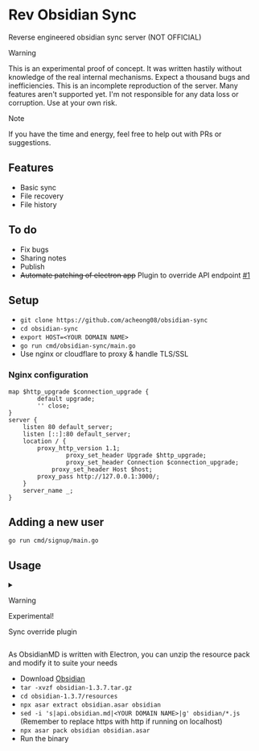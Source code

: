 # Rev Obsidian Sync

Reverse engineered obsidian sync server (NOT OFFICIAL)

> [!WARNING]
> This is an experimental proof of concept. It was written hastily without knowledge of the real internal mechanisms. Expect a thousand bugs and inefficiencies. This is an incomplete reproduction of the server. Many features aren't supported yet. I'm not responsible for any data loss or corruption. Use at your own risk.

> [!NOTE]
> If you have the time and energy, feel free to help out with PRs or suggestions.

## Features
- Basic sync
- File recovery
- File history

## To do
- Fix bugs
- Sharing notes
- Publish
- ~~Automate patching of electron app~~ Plugin to override API endpoint [#1](https://github.com/acheong08/rev-obsidian-sync/issues/1)

## Setup

- `git clone https://github.com/acheong08/obsidian-sync`
- `cd obsidian-sync`
- `export HOST=<YOUR DOMAIN NAME>`
- `go run cmd/obsidian-sync/main.go`
- Use nginx or cloudflare to proxy & handle TLS/SSL

### Nginx configuration
```nginx
map $http_upgrade $connection_upgrade {
        default upgrade;
        '' close;
}
server {
	listen 80 default_server;
	listen [::]:80 default_server;
	location / {
		proxy_http_version 1.1;
            	proxy_set_header Upgrade $http_upgrade;
            	proxy_set_header Connection $connection_upgrade;
           	proxy_set_header Host $host;
		proxy_pass http://127.0.0.1:3000/;
	}
	server_name _;
}
```

## Adding a new user

`go run cmd/signup/main.go`

## Usage

<details>

<summary>

> [!WARNING]
> Experimental!

Sync override plugin

</summary>

- Install https://github.com/acheong08/rev-obsidian-sync-plugin
- Go to settings
- Set API endpoint

</details>

As ObsidianMD is written with Electron, you can unzip the resource pack and modify it to suite your needs

- Download [Obsidian](https://github.com/obsidianmd/obsidian-releases/releases/)
- `tar -xvzf obsidian-1.3.7.tar.gz`
- `cd obsidian-1.3.7/resources`
- `npx asar extract obsidian.asar obsidian`
- `sed -i 's|api.obsidian.md|<YOUR DOMAIN NAME>|g' obsidian/*.js` (Remember to replace https with http if running on localhost)
- `npx asar pack obsidian obsidian.asar`
- Run the binary
